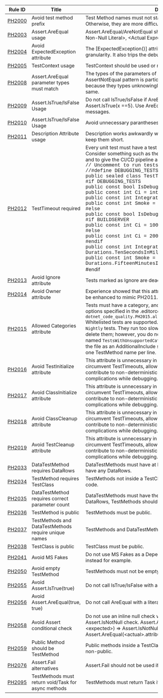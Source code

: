 | Rule ID | Title                                                | Description                                                  |
| ------- | ---------------------------------------------------- | ------------------------------------------------------------ |
| [PH2000](../Documentation/Diagnostics/PH2000.md)  | Avoid test method  prefix                            | Test Method names must not start with 'Test', 'Ensure', or 'Verify'. Otherwise, they are more difficult to find in sorted lists in Test Explorer. |
| [PH2003](../Documentation/Diagnostics/PH2003.md)  | Assert.AreEqual usage                                | Assert.AreEqual/AreNotEqual should be of the form AreEqual(&lt;Expected Non-Null Literal&gt;, &lt;Actual Expression&gt;) |
| [PH2004](../Documentation/Diagnostics/PH2004.md)  | Avoid ExpectedException attribute                    | The [ExpectedException()] attribute does not have line number granularity.  It also trips the debugger.  Use Assert.Throws() instead. |
| [PH2005](../Documentation/Diagnostics/PH2005.md)  | TestContext usage                                    | TestContext should be used or removed.                       |
| [PH2008](../Documentation/Diagnostics/PH2008.md)  | Assert.AreEqual parameter types must match           | The types of the parameters of Are[Not]Equal must match.  The AssertNotEqual pattern is particularly insidious, as the Assert may pass because they types unknowingly differ, even though the values are the same. |
| [PH2009](../Documentation/Diagnostics/PH2009.md)  | Assert.IsTrue/IsFalse Usage                          | Do not call IsTrue/IsFalse if AreEqual/AreNotEqual will suffice.  E.g., avoid Assert.IsTrue(x ==5).  Use AreEqual(5, x) instead for clearer error messages. |
| [PH2010](../Documentation/Diagnostics/PH2010.md)  | Assert.IsTrue/IsFalse Usage                          | Avoid unnecessary parantheses around &lt;expected&gt; and &lt;actual&gt; |
| [PH2011](../Documentation/Diagnostics/PH2011.md)  | Description Attribute usage                          | Description works awkwardly with Test Explorer. Avoid literal strings and keep them short. |
| [PH2012](../Documentation/Diagnostics/PH2012.md)  | TestTimeout required                                 | Every unit test must have a test timeout to help prevent CI/CD bloat.  Consider something such as the following to exempt active debugging and to give the CI/CD pipeline a small buffer:<br /><span style="font-family:'Courier New', monospace">// Uncomment to run tests locally in a debugger.<br>//#define DEBUGGING_TESTS<br>     public sealed class TestTimeouts 	{<br> #if DEBUGGING_TESTS<br> 		public const bool IsDebuggingTests = true;<br> 		public const int Ci = int.MaxValue;<br> 		public const int Integration = int.MaxValue;<br> 		public const int Smoke = int.MaxValue;<br> #else<br> 		public const bool IsDebuggingTests = false;<br>   #if BUILDSERVER<br> 		public const int Ci = 1000;<br> #else<br> 		public const int Ci = 200;<br>#endif<br> 		public const int Integration = Durations.TenSecondsInMilliseconds;<br> public const int Smoke = Durations.FifteenMinutesInMilliseconds;</span><br> #endif |
| [PH2013](../Documentation/Diagnostics/PH2013.md)  | Avoid Ignore attribute                               | Tests marked as Ignore are dead code.                        |
| [PH2014](../Documentation/Diagnostics/PH2014.md)  | Avoid Owner attribute                                | Experience showed that this attribute's contents languished.  This could be enhanced to mimic PH2011. |
| [PH2015](../Documentation/Diagnostics/PH2015.md)  | Allowed Categories attribute                         | Tests must have a category, and the allowed category must match options specified in the .editorconfig.  E.g., `dotnet_code_quality.PH2015.allowed_test_categories=Unit,Integration`<br />Whitelisted tests are supported.  E.g., perhaps you have 100 legacy `Nightly` tests.  They run too slowly to be `Unit` tests.  You do not want to delete them; however, you do not want any more created.  Create a file named `TestsWithUnsupportedCategory.Allowed.txt`in the project.  Mark the file as an AdditionalInclude such that the Analyzer can see it.  Specify one TestMethod name per line. |
| [PH2016](../Documentation/Diagnostics/PH2016.md)  | Avoid TestInitialize attribute                       | This attribute is unnecessary in the C# programming language. They circumvent TestTimeouts, allowing for slower Test Runs.  They can contribute to non-deterministic test execution order, resulting complications while debugging. |
| [PH2017](../Documentation/Diagnostics/PH2017.md)  | Avoid ClassInitialize attribute                      | This attribute is unnecessary in the C# programming language. They circumvent TestTimeouts, allowing for slower Test Runs.  They can contribute to non-deterministic test execution order, resulting complications while debugging. |
| [PH2018](../Documentation/Diagnostics/PH2018.md)  | Avoid ClassCleanup attribute                         | This attribute is unnecessary in the C# programming language. They circumvent TestTimeouts, allowing for slower Test Runs.  They can contribute to non-deterministic test execution order, resulting complications while debugging. |
| [PH2019](../Documentation/Diagnostics/PH2019.md)  | Avoid TestCleanup attribute                          | This attribute is unnecessary in the C# programming language. They circumvent TestTimeouts, allowing for slower Test Runs.  They can contribute to non-deterministic test execution order, resulting complications while debugging. |
| [PH2033](../Documentation/Diagnostics/PH2033.md)  | DataTestMethod requires DataRows                     | DataTestMethods must have at least 1 DataRow.  TestMethods must not have any DataRows. |
| [PH2034](../Documentation/Diagnostics/PH2034.md)  | TestMethod requires TestClass                        | TestMethods not inside a TestClass are not executed.  They are dead code. |
| [PH2035](../Documentation/Diagnostics/PH2035.md)  | DataTestMethod requires correct parameter count      | DataTestMethods must have the same number of parameters of the DataRows, TestMethods should have no arguments. |
| [PH2036](../Documentation/Diagnostics/PH2036.md)  | TestMethod is public                                 | TestMethods must be public.                                  |
| [PH2037](../Documentation/Diagnostics/PH2037.md)  | TestMethods and DataTestMethods require unique names | TestMethods and DataTestMethods require unique names.        |
| [PH2038](../Documentation/Diagnostics/PH2038.md)  | TestClass is public                                  | TestClass must be public.                                    |
| [PH2041](../Documentation/Diagnostics/PH2041.md)  | Avoid MS Fakes                                       | Do not use MS Fakes as a Dependency Injection solution. Use Moq instead for example. |
| [PH2050](../Documentation/Diagnostics/PH2050.md)  | Avoid empty TestMethod                               | TestMethods must not be empty.                               |
| [PH2055](../Documentation/Diagnostics/PH2055.md)  | Avoid Assert.IsTrue(true)                            | Do not call IsTrue/IsFalse with a literal true/false.        |
| [PH2056](../Documentation/Diagnostics/PH2056.md)  | Avoid Assert.AreEqual(true, true)                    | Do not call AreEqual with a literal true/false.              |
| [PH2058](../Documentation/Diagnostics/PH2058.md)  | Avoid Assert conditional check                       | Do not use an inline null check while asserting. Use a different Assert.IsNotNull check. Assert.AreEqual(&lt;actual>?.attribute, &lt;expected>) => Assert.IsNotNull(&lt;actual>); Assert.AreEqual(&lt;actual>.attribute, &lt;expected>) |
| [PH2059](../Documentation/Diagnostics/PH2059.md)  | Public Method should be TestMethod                   | Public methods inside a TestClass should either be a test method or non-public. |
| [PH2076](../Documentation/Diagnostics/PH2076.md)  | Assert.Fail alternatives                             | Assert.Fail should not be used if an alternative is more appropriate |
| [PH2095](../Documentation/Diagnostics/PH2095.md)  | TestMethods must return void/Task for async methods  | TestMethods must return Task if they are async methods, or void if not |

